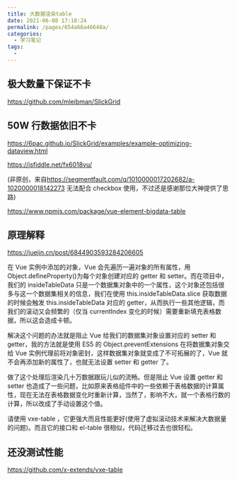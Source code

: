 ```yaml
---
title: 大数据渲染table
date: 2021-06-08 17:10:24
permalink: /pages/654a66a46648a/
categories:
  - 学习笔记
tags:
  -
---
```


## 极大数量下保证不卡

<https://github.com/mleibman/SlickGrid>

## 50W 行数据依旧不卡

<https://6pac.github.io/SlickGrid/examples/example-optimizing-dataview.html>

<https://jsfiddle.net/fx6018vu/>

(非原创，来自<https://segmentfault.com/q/1010000017202682/a-1020000018142273>
无法配合 checkbox 使用，不过还是感谢那位大神提供了思路)

<https://www.npmjs.com/package/vue-element-bigdata-table>

## 原理解释

<https://juejin.cn/post/6844903593284206605>

在 Vue 实例中添加的对象，Vue 会先遍历一遍对象的所有属性，用 Object.defineProperty()为每个对象创建对应的 getter 和 setter。而在项目中，我们的 insideTableData 只是一个数据集对象中的一个属性，这个对象还包括很多与这一个数据集相关的信息，我们在使用 this.insideTableData.slice 获取数据的时候会触发 this.insideTableData 对应的 getter，从而执行一些其他逻辑，而我们的滚动又会频繁的（仅当 currentIndex 变化的时候）需要重新填充表格数据，所以这会造成卡顿。

解决这个问题的办法就是阻止 Vue 给我们的数据集对象设置对应的 setter 和 getter，我的方法就是使用 ES5 的 Object.preventExtensions 在将数据集对象交给 Vue 实例代理前将对象密封，这样数据集对象就变成了不可拓展的了，Vue 就不会再添加新的属性了，也就无法设置 setter 和 getter 了。

做了这个处理后渲染几十万数据跟玩儿似的流畅。但是阻止 Vue 设置 getter 和 setter 也造成了一些问题，比如原来表格组件中的一些依赖于表格数据的计算属性，现在无法在表格数据变化时重新计算，当然了，影响不大，就一个表格行数的计算，所以改成了手动设置这个值。

请使用 vxe-table ，它更强大而且性能更好(使用了虚拟滚动技术来解决大数据量的问题)。而且它的接口和 el-table 很相似，代码迁移过去也很轻松。

## 还没测试性能

<https://github.com/x-extends/vxe-table>
